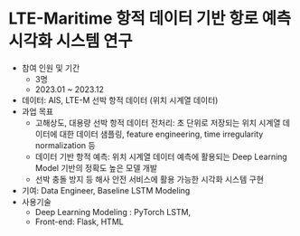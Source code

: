 # LTE-Maritime 항적 데이터 기반 항로 예측 시각화 시스템 연구

- 참여 인원 및 기간
    - 3명 
    - 2023.01 ~ 2023.12
- 데이터: AIS, LTE-M 선박 항적 데이터 (위치 시계열 데이터)
- 과업 목표
    - 고해상도, 대용량 선박 항적 데이터 전처리: 초 단위로 저장되는 위치 시계열 데이터에 대한 데이터 샘플링, feature engineering, time irregularity normalization 등
    - 데이터 기반 항적 예측: 위치 시계열 데이터 예측에 활용되는 Deep Learning Model 기반의 정확도 높은 모델 개발
    - 선박 충돌 방지 등 해사 안전 서비스에 활용 가능한 시각화 시스템 구현
- 기여: Data Engineer, Baseline LSTM Modeling 
- 사용기술
    - Deep Learning Modeling : PyTorch LSTM,
    - Front-end: Flask, HTML
